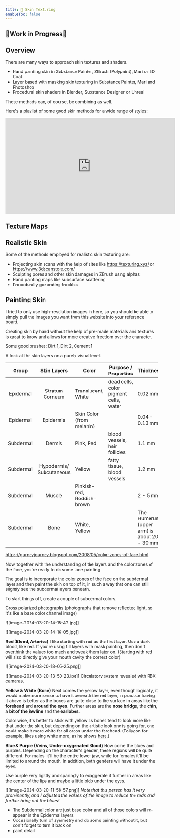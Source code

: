 ```yaml
---
title: 🚧 Skin Texturing
enableToc: false
---
```


## 🚧Work in Progress🚧

## Overview
There are many ways to approach skin textures and shaders.

- Hand painting skin in Substance Painter, ZBrush (Polypaint), Mari or 3D Coat
- Layer based with masking skin texturing in Substance Painter, Mari and Photoshop
- Procedural skin shaders in Blender, Substance Designer or Unreal

These methods can, of course, be combining as well.

Here's a playlist of some good skin methods for a wide range of styles:

<iframe width="560" height="315" src="https://www.youtube-nocookie.com/embed/videoseries?si=C6iJ-XVRES9_1g1Q&amp;list=PLveghVPT3X7aLwvda15IsIOOem3ABQ-0o" title="YouTube video player" frameborder="0" allow="accelerometer; autoplay; clipboard-write; encrypted-media; gyroscope; picture-in-picture; web-share" allowfullscreen></iframe>


## Texture Maps

## Realistic Skin

Some of the methods employed for realistic skin texturing are:

- Projecting skin scans with the help of sites like https://texturing.xyz/ or https://www.3dscanstore.com/
- Sculpting pores and other skin damages in ZBrush using alphas
- Hand painting maps like subsurface scattering
- Procedurally generating freckles




## Painting Skin

I tried to only use high-resolution images in here, so you should be able to simply pull the images you want from this website into your reference board.


Creating skin by hand without the help of pre-made materials and textures is great to know and allows for more creative freedom over the character.



Some good brushes: Dirt 1, Dirt 2, Cement 1


A look at the skin layers on a purely visual level.

|   Group   |       Skin Layers        | Color                      | Purpose / Properties                   | Thickness                                   |
| :-------: | :----------------------: | -------------------------- | -------------------------------------- | ------------------------------------------- |
| Epidermal |     Stratum Corneum      | Translucent, White         | dead cells, color pigment cells, water | 0.02 mm                                     |
| Epidermal |        Epidermis         | Skin Color (from melanin)  |                                        | 0.04 - 0.13 mm                              |
| Subdermal |          Dermis          | Pink, Red                  | blood vessels, hair follicles          | 1.1 mm                                      |
| Subdermal | Hypodermis/ Subcutaneous | Yellow                     | fatty tissue, blood vessels            | 1.2 mm                                      |
| Subdermal |          Muscle          | Pinkish-red, Reddish-brown |                                        | 2 - 5 mm                                    |
| Subdermal |           Bone           | White, Yellow              |                                        | The Humerus (upper arm) is about 20 - 30 mm |
https://gurneyjourney.blogspot.com/2008/05/color-zones-of-face.html

Now, together with the understanding of the layers and the color zones of the face, you're ready to do some face painting.

The goal is to incorporate the color zones of the face on the subdermal layer and then paint the skin on top of it, in such a way that one can still slightly see the subdermal layers beneath.

To start things off, create a couple of subdermal colors.


Cross polarized photographs (photographs that remove reflected light, so it's like a base color channel image)

![[image-2024-03-20-14-15-42.jpg]]

![[image-2024-03-20-14-16-05.jpg]]



**Red (Blood, Arteries)**
I like starting with red as the first layer. Use a dark blood, like red. If you're using fill layers with mask painting, then don't overthink the values too much and tweak them later on. (Starting with red will also directly give your mouth cavity the correct color)

![[image-2024-03-20-18-05-25.png]]

![[image-2024-03-20-13-50-23.jpg]]
Circulatory system revealed with [RBX cameras](https://www.canfieldsci.com/FileLibrary/RBX%20tech%20overview-LoRz1.pdf).


**Yellow & White (Bone)**
Next comes the yellow layer, even though logically, it would make more sense to have it beneath the red layer, in practice having it above is better as the bones are quite close to the surface in areas like the **forehead** and **around the eyes**. Further areas are the **nose bridge**, the **chin**, a **bit of the jawline** and the **earlobes**.

Color wise, it's better to stick with yellow as bones tend to look more like that under the skin, but depending on the artistic look one is going for, one could make it more white for all areas under the forehead. (Follygon for example, likes using white more, as he shows [here](https://youtu.be/0IlcgeJSNzY?si=LSSn_N8p4fOUep34&t=346).)

**Blue & Purple (Veins, Under-oxygenated Blood)**
Now come the blues and purples. Depending on the character's gender, these regions will be quite different. For males, it'll be the entire lower jaw, while for females it'll be limited to around the mouth. In addition, both genders will have it under the eyes.

Use purple very lightly and sparingly to exaggerate it further in areas like the center of the lips and maybe a little blob under the eyes.

![[image-2024-03-20-11-58-57.png]]
_Note that this person has it very prominently, and I adjusted the values of the image to reduce the reds and further bring out the blues!_




- The Subdermal color are just base color and all of those colors will re-appear in the Epidermal layers
- Occasionally turn of symmetry and do some painting without it, but don't forget to turn it back on
- paint detail
